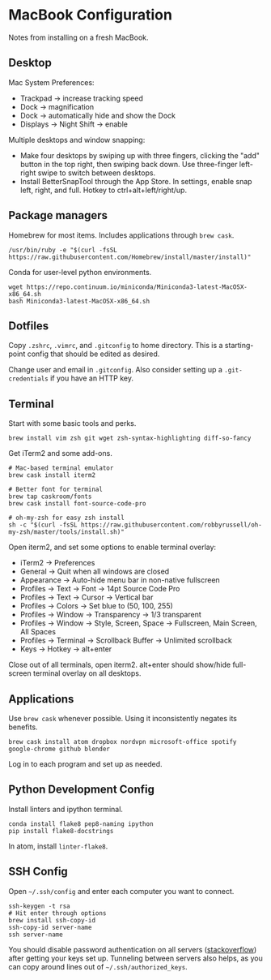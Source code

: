 MacBook Configuration
=====================

Notes from installing on a fresh MacBook.

Desktop
-------

Mac System Preferences:

 * Trackpad -> increase tracking speed
 * Dock -> magnification
 * Dock -> automatically hide and show the Dock
 * Displays -> Night Shift -> enable

Multiple desktops and window snapping:
 * Make four desktops by swiping up with three fingers, clicking the "add" button in the top right, then swiping back down. Use three-finger left-right swipe to switch between desktops.
 * Install BetterSnapTool through the App Store. In settings, enable snap left, right, and full. Hotkey to ctrl+alt+left/right/up.

Package managers
----------------

Homebrew for most items. Includes applications through `brew cask`.

```
/usr/bin/ruby -e "$(curl -fsSL https://raw.githubusercontent.com/Homebrew/install/master/install)"
```

Conda for user-level python environments.

```
wget https://repo.continuum.io/miniconda/Miniconda3-latest-MacOSX-x86_64.sh
bash Miniconda3-latest-MacOSX-x86_64.sh
```

Dotfiles
--------

Copy `.zshrc`, `.vimrc`, and `.gitconfig` to home directory. This is a starting-point config that should be edited as desired.

Change user and email in `.gitconfig`. Also consider setting up a `.git-credentials` if you have an HTTP key.

Terminal
--------

Start with some basic tools and perks.

```
brew install vim zsh git wget zsh-syntax-highlighting diff-so-fancy
```

Get iTerm2 and some add-ons.

```
# Mac-based terminal emulator
brew cask install iterm2

# Better font for terminal
brew tap caskroom/fonts
brew cask install font-source-code-pro

# oh-my-zsh for easy zsh install
sh -c "$(curl -fsSL https://raw.githubusercontent.com/robbyrussell/oh-my-zsh/master/tools/install.sh)"
```

Open iterm2, and set some options to enable terminal overlay:

 * iTerm2 -> Preferences
 * General -> Quit when all windows are closed
 * Appearance -> Auto-hide menu bar in non-native fullscreen
 * Profiles -> Text -> Font -> 14pt Source Code Pro
 * Profiles -> Text -> Cursor -> Vertical bar
 * Profiles -> Colors -> Set blue to (50, 100, 255)
 * Profiles -> Window -> Transparency -> 1/3 transparent
 * Profiles -> Window -> Style, Screen, Space -> Fullscreen, Main Screen, All Spaces
 * Profiles -> Terminal -> Scrollback Buffer -> Unlimited scrollback
 * Keys -> Hotkey -> alt+enter

Close out of all terminals, open iterm2. alt+enter should show/hide full-screen terminal overlay on all desktops.

Applications
------------

Use `brew cask` whenever possible. Using it inconsistently negates its benefits.

```
brew cask install atom dropbox nordvpn microsoft-office spotify google-chrome github blender
```

Log in to each program and set up as needed.

Python Development Config
-------------------------

Install linters and ipython terminal.

```
conda install flake8 pep8-naming ipython
pip install flake8-docstrings
```

In atom, install `linter-flake8`.

SSH Config
----------

Open `~/.ssh/config` and enter each computer you want to connect.

```
ssh-keygen -t rsa
# Hit enter through options
brew install ssh-copy-id
ssh-copy-id server-name
ssh server-name
```

You should disable password authentication on all servers ([stackoverflow](https://stackoverflow.com/questions/20898384/ssh-disable-password-authentication)) after getting your keys set up. Tunneling between servers also helps, as you can copy around lines out of `~/.ssh/authorized_keys`.

